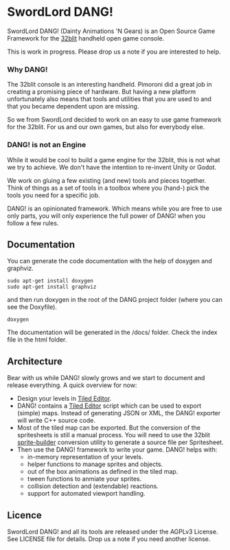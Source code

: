 # SwordLord DANG!
SwordLord DANG! (Dainty Animations 'N Gears) is an Open Source Game Framework for the [32blit](https://32blit.com/) handheld open game console.

This is work in progress. Please drop us a note if you are interested to help.

### Why DANG!
The 32blit console is an interesting handheld. Pimoroni did a great job in creating a promising piece of hardware. But having a new platform unfortunately also means that tools and utilities that you are used to and that you became dependent upon are missing.

So we from SwordLord decided to work on an easy to use game framework for the 32blit. For us and our own games, but also for everybody else.

### DANG! is not an Engine
While it would be cool to build a game engine for the 32blit, this is not what we try to achieve. We don't have the intention to re-invent Unity or Godot.

We work on gluing a few existing (and new) tools and pieces together. Think of things as a set of tools in a toolbox where you (hand-) pick the tools you need for a specific job.

DANG! is an opinionated framework. Which means while you are free to use only parts, you will only experience the full power of DANG! when you follow a few rules.

## Documentation
You can generate the code documentation with the help of doxygen and graphviz.

```
sudo apt-get install doxygen
sudo apt-get install graphviz
```

and then run doxygen in the root of the DANG project folder (where you can see the Doxyfile).

```
doxygen
```
 
The documentation will be generated in the /docs/ folder. Check the index file in the html folder.

## Architecture
Bear with us while DANG! slowly grows and we start to document and release everything. A quick overview for now:

- Design your levels in [Tiled Editor](https://www.mapeditor.org/).
- DANG! contains a [Tiled Editor](https://www.mapeditor.org/) script which can be used to export (simple) maps. Instead of generating JSON or XML, the DANG! exporter will write C++ source code.
- Most of the tiled map can be exported. But the conversion of the spritesheets is still a manual process. You will need to use the 32blit [sprite-builder](https://github.com/pimoroni/32blit-beta/blob/master/tools/sprite-builder) conversion utility to generate a source file per Spritesheet.
- Then use the DANG! framework to write your game. DANG! helps with:
    - in-memory representation of your levels.
    - helper functions to manage sprites and objects.
    - out of the box animations as defined in the tiled map.
    - tween functions to anmiate your sprites.
    - collision detection and (extendable) reactions.
    - support for automated viewport handling.

## Licence
SwordLord DANG! and all its tools are released under the AGPLv3 License. See LICENSE file for details. Drop us a note if you need another license.
